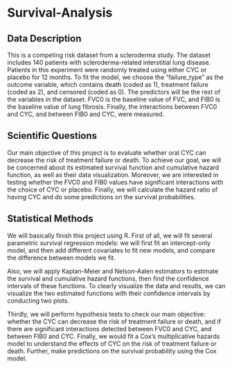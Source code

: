 # Survival-Analysis

## Data Description

This is a competing risk dataset from a scleroderma study. The dataset includes 140 patients with scleroderma-related interstitial lung disease. Patients in this experiment were randomly treated using either CYC or placebo for 12 months. To fit the model, we choose the “failure_type” as the outcome variable, which contains death (coded as 1), treatment failure (coded as 2), and censored (coded as 0). The predictors will be the rest of the variables in the dataset. FVC0 is the baseline value of FVC, and FIB0 is the baseline value of lung fibrosis. Finally, the interactions between FVC0 and CYC, and between FIB0 and CYC, were measured.

## Scientific Questions

Our main objective of this project is to evaluate whether oral CYC can decrease the risk of treatment failure or death. To achieve our goal, we will be concerned about its estimated survival function and cumulative hazard function, as well as their data visualization. Moreover, we are interested in testing whether the FVC0 and FIB0 values have significant interactions with the choice of CYC or placebo. Finally, we will calculate the hazard ratio of having CYC and do some predictions on the survival probabilities.

## Statistical Methods

We will basically finish this project using R.
First of all, we will fit several parametric survival regression models: we will first fit an intercept-only model, and then add different covariates to fit new models, and compare the difference between models we fit. 

Also, we will apply Kaplan-Meier and Nelson-Aalen estimators to estimate the survival and cumulative hazard functions, then find the confidence intervals of these functions. To clearly visualize the data and results, we can visualize the two estimated functions with their confidence intervals by conducting two plots. 

Thirdly, we will perform hypothesis tests to check our main objective: whether the CYC can decrease the risk of treatment failure or death, and if there are significant interactions detected between FVC0 and CYC, and between FIB0 and CYC. 
Finally, we would fit a Cox’s multiplicative hazards model to understand the effects of CYC on the risk of treatment failure or death. Further, make predictions on the survival probability using the Cox model.

